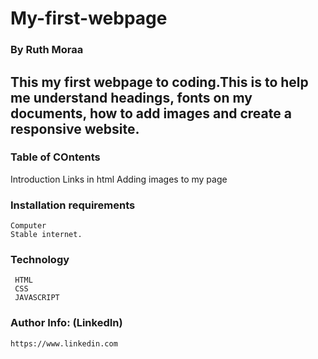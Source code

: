 # My-first-webpage
### By Ruth Moraa
## This my first webpage to coding.This is to help me understand headings, fonts on my documents, how to add images and create a responsive website.
### Table of COntents
  Introduction
  Links in html
  Adding images to my page
### Installation requirements
    Computer
    Stable internet.
### Technology
     HTML
     CSS
     JAVASCRIPT
### Author Info: (LinkedIn)
    https://www.linkedin.com
     
